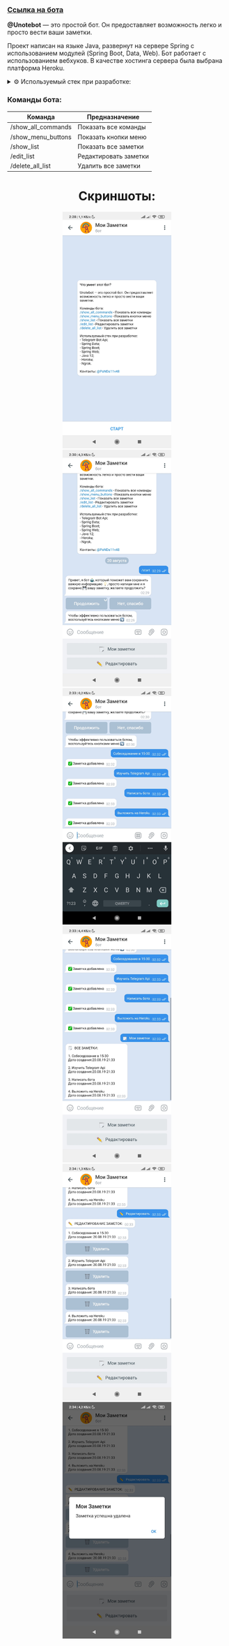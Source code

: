 ### [Ссылка на бота](https://t.me/Unotebot?start=666)
**@Unotebot** — это простой бот. Он предоставляет возможность легко и просто вести ваши заметки.

Проект написан на языке Java, развернут на сервере Spring с использованием модулей (Spring Boot, Data, Web). Бот работает с использованием вебхуков. В качестве хостинга сервера была выбрана платформа Heroku.

<details>
  <summary>⚙️ Используемый стек при разработке:</summary>
  
<!--START_SECTION:activity-->
 - Telegram Bot Api;
 - Spring Data;
 - Spring Boot;
 - Spring Web;
 - Java 12;
 - Heroku;
 - Ngrok.
<!--END_SECTION:activity-->
</details>

### Команды бота:
Команда | Предназначение
------------ | -------------
/show_all_commands | Показать все команды
/show_menu_buttons | Показать кнопки меню
/show_list | Показать все заметки
/edit_list | Редактировать заметки
/delete_all_list | Удалить все заметки

<H1 align="center"><b>Скриншоты:</b></H1>

 
<p align="center">
<img src="https://github.com/UBERMENSCHALONE/Resources/blob/master/SimpleBottomNavigationActivity/1.jpg" alt="drawing" width="250"/><br>
<img src="https://github.com/UBERMENSCHALONE/Resources/blob/master/SimpleBottomNavigationActivity/2.jpg" alt="drawing" width="250"/><br>
<img src="https://github.com/UBERMENSCHALONE/Resources/blob/master/SimpleBottomNavigationActivity/3.jpg" alt="drawing" width="250"/><br>
<img src="https://github.com/UBERMENSCHALONE/Resources/blob/master/SimpleBottomNavigationActivity/4.jpg" alt="drawing" width="250"/><br>
<img src="https://github.com/UBERMENSCHALONE/Resources/blob/master/SimpleBottomNavigationActivity/5.jpg" alt="drawing" width="250"/><br>
<img src="https://github.com/UBERMENSCHALONE/Resources/blob/master/SimpleBottomNavigationActivity/6.jpg" alt="drawing" width="250"/><br>
</p>
